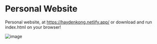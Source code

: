 # Personal Website

Personal website, at https://haydenkong.netlify.app/ or download and run index.html on your browser!

![image](https://github.com/user-attachments/assets/c178fad4-d04d-4ab9-99f7-e35990a0dec5)
